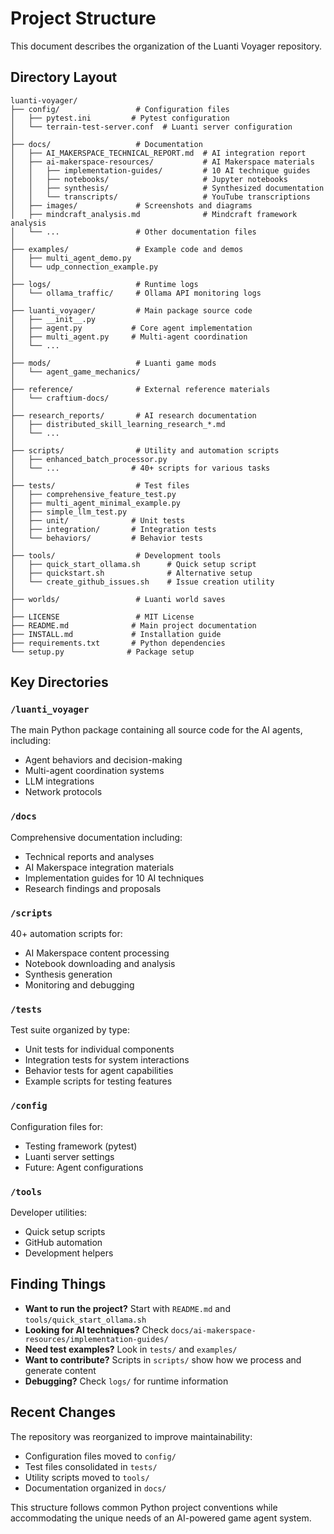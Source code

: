 # Project Structure

This document describes the organization of the Luanti Voyager repository.

## Directory Layout

```
luanti-voyager/
├── config/                 # Configuration files
│   ├── pytest.ini         # Pytest configuration
│   └── terrain-test-server.conf  # Luanti server configuration
│
├── docs/                   # Documentation
│   ├── AI_MAKERSPACE_TECHNICAL_REPORT.md  # AI integration report
│   ├── ai-makerspace-resources/           # AI Makerspace materials
│   │   ├── implementation-guides/         # 10 AI technique guides
│   │   ├── notebooks/                     # Jupyter notebooks
│   │   ├── synthesis/                     # Synthesized documentation
│   │   └── transcripts/                   # YouTube transcriptions
│   ├── images/             # Screenshots and diagrams
│   ├── mindcraft_analysis.md              # Mindcraft framework analysis
│   └── ...                 # Other documentation files
│
├── examples/               # Example code and demos
│   ├── multi_agent_demo.py
│   └── udp_connection_example.py
│
├── logs/                   # Runtime logs
│   └── ollama_traffic/     # Ollama API monitoring logs
│
├── luanti_voyager/         # Main package source code
│   ├── __init__.py
│   ├── agent.py           # Core agent implementation
│   ├── multi_agent.py     # Multi-agent coordination
│   └── ...
│
├── mods/                   # Luanti game mods
│   └── agent_game_mechanics/
│
├── reference/              # External reference materials
│   └── craftium-docs/
│
├── research_reports/       # AI research documentation
│   ├── distributed_skill_learning_research_*.md
│   └── ...
│
├── scripts/                # Utility and automation scripts
│   ├── enhanced_batch_processor.py
│   └── ...                # 40+ scripts for various tasks
│
├── tests/                  # Test files
│   ├── comprehensive_feature_test.py
│   ├── multi_agent_minimal_example.py
│   ├── simple_llm_test.py
│   ├── unit/              # Unit tests
│   ├── integration/       # Integration tests
│   └── behaviors/         # Behavior tests
│
├── tools/                  # Development tools
│   ├── quick_start_ollama.sh      # Quick setup script
│   ├── quickstart.sh              # Alternative setup
│   └── create_github_issues.sh    # Issue creation utility
│
├── worlds/                 # Luanti world saves
│
├── LICENSE                 # MIT License
├── README.md              # Main project documentation
├── INSTALL.md             # Installation guide
├── requirements.txt       # Python dependencies
└── setup.py              # Package setup
```

## Key Directories

### `/luanti_voyager`
The main Python package containing all source code for the AI agents, including:
- Agent behaviors and decision-making
- Multi-agent coordination systems
- LLM integrations
- Network protocols

### `/docs`
Comprehensive documentation including:
- Technical reports and analyses
- AI Makerspace integration materials
- Implementation guides for 10 AI techniques
- Research findings and proposals

### `/scripts`
40+ automation scripts for:
- AI Makerspace content processing
- Notebook downloading and analysis
- Synthesis generation
- Monitoring and debugging

### `/tests`
Test suite organized by type:
- Unit tests for individual components
- Integration tests for system interactions
- Behavior tests for agent capabilities
- Example scripts for testing features

### `/config`
Configuration files for:
- Testing framework (pytest)
- Luanti server settings
- Future: Agent configurations

### `/tools`
Developer utilities:
- Quick setup scripts
- GitHub automation
- Development helpers

## Finding Things

- **Want to run the project?** Start with `README.md` and `tools/quick_start_ollama.sh`
- **Looking for AI techniques?** Check `docs/ai-makerspace-resources/implementation-guides/`
- **Need test examples?** Look in `tests/` and `examples/`
- **Want to contribute?** Scripts in `scripts/` show how we process and generate content
- **Debugging?** Check `logs/` for runtime information

## Recent Changes

The repository was reorganized to improve maintainability:
- Configuration files moved to `config/`
- Test files consolidated in `tests/`
- Utility scripts moved to `tools/`
- Documentation organized in `docs/`

This structure follows common Python project conventions while accommodating the unique needs of an AI-powered game agent system.